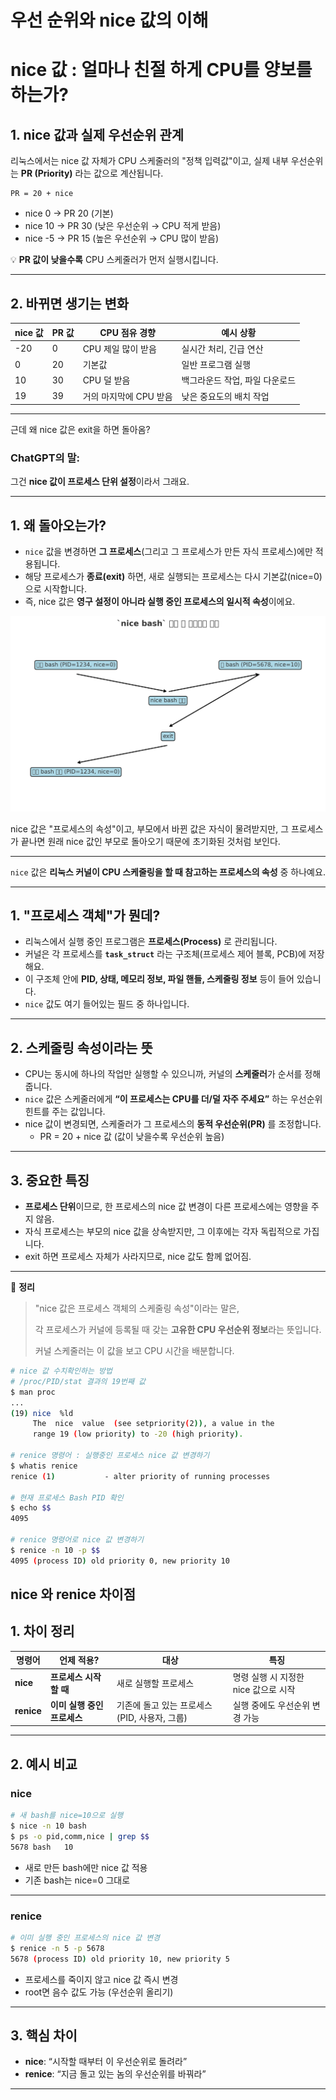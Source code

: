 # 우선 순위와 nice 값의 이해

# nice 값 : 얼마나 친절 하게 CPU를 양보를 하는가?

## 1. nice 값과 실제 우선순위 관계

리눅스에서는 nice 값 자체가 CPU 스케줄러의 "정책 입력값"이고, 실제 내부 우선순위는 **PR (Priority)** 라는 값으로 계산됩니다.

```
PR = 20 + nice
```

- nice 0 → PR 20 (기본)
- nice 10 → PR 30 (낮은 우선순위 → CPU 적게 받음)
- nice -5 → PR 15 (높은 우선순위 → CPU 많이 받음)

💡 **PR 값이 낮을수록** CPU 스케줄러가 먼저 실행시킵니다.

---

## 2. 바뀌면 생기는 변화

| nice 값 | PR 값 | CPU 점유 경향 | 예시 상황 |
| --- | --- | --- | --- |
| -20 | 0 | CPU 제일 많이 받음 | 실시간 처리, 긴급 연산 |
| 0 | 20 | 기본값 | 일반 프로그램 실행 |
| 10 | 30 | CPU 덜 받음 | 백그라운드 작업, 파일 다운로드 |
| 19 | 39 | 거의 마지막에 CPU 받음 | 낮은 중요도의 배치 작업 |

---

근데 왜 nice 값은 exit을 하면 돌아옴?

### ChatGPT의 말:

그건 **nice 값이 프로세스 단위 설정**이라서 그래요.

---

## 1. 왜 돌아오는가?

- `nice` 값을 변경하면 **그 프로세스**(그리고 그 프로세스가 만든 자식 프로세스)에만 적용됩니다.
- 해당 프로세스가 **종료(exit)** 하면, 새로 실행되는 프로세스는 다시 기본값(nice=0)으로 시작합니다.
- 즉, nice 값은 **영구 설정이 아니라 실행 중인 프로세스의 일시적 속성**이에요.

![05_1.png](../images/05_1.png)

nice 값은 "프로세스의 속성"이고, 부모에서 바뀐 값은 자식이 물려받지만, 그 프로세스가 끝나면 원래 nice 값인 부모로 돌아오기 때문에 초기화된 것처럼 보인다.

---

`nice` 값은 **리눅스 커널이 CPU 스케줄링을 할 때 참고하는 프로세스의 속성** 중 하나예요.

---

## 1. "프로세스 객체"가 뭔데?

- 리눅스에서 실행 중인 프로그램은 **프로세스(Process)** 로 관리됩니다.
- 커널은 각 프로세스를 **`task_struct`** 라는 구조체(프로세스 제어 블록, PCB)에 저장해요.
- 이 구조체 안에 **PID, 상태, 메모리 정보, 파일 핸들, 스케줄링 정보** 등이 들어 있습니다.
- `nice` 값도 여기 들어있는 필드 중 하나입니다.

---

## 2. 스케줄링 속성이라는 뜻

- CPU는 동시에 하나의 작업만 실행할 수 있으니까, 커널의 **스케줄러**가 순서를 정해 줍니다.
- `nice` 값은 스케줄러에게 **“이 프로세스는 CPU를 더/덜 자주 주세요”** 하는 우선순위 힌트를 주는 값입니다.
- nice 값이 변경되면, 스케줄러가 그 프로세스의 **동적 우선순위(PR)** 를 조정합니다.
    - PR = 20 + nice 값 (값이 낮을수록 우선순위 높음)

---

## 3. 중요한 특징

- **프로세스 단위**이므로, 한 프로세스의 nice 값 변경이 다른 프로세스에는 영향을 주지 않음.
- 자식 프로세스는 부모의 nice 값을 상속받지만, 그 이후에는 각자 독립적으로 가집니다.
- exit 하면 프로세스 자체가 사라지므로, nice 값도 함께 없어짐.

---

📌 **정리**

> "nice 값은 프로세스 객체의 스케줄링 속성"이라는 말은,
> 
> 
> 각 프로세스가 커널에 등록될 때 갖는 **고유한 CPU 우선순위 정보**라는 뜻입니다.
> 
> 커널 스케줄러는 이 값을 보고 CPU 시간을 배분합니다.
> 

```bash
# nice 값 수치확인하는 방법
# /proc/PID/stat 결과의 19번째 값
$ man proc
...
(19) nice  %ld
     The  nice  value  (see setpriority(2)), a value in the  
     range 19 (low priority) to -20 (high priority).
     
# renice 명령어 : 실행중인 프로세스 nice 값 변경하기
$ whatis renice
renice (1)           - alter priority of running processes   

# 현재 프로세스 Bash PID 확인
$ echo $$
4095

# renice 명령어로 nice 값 변경하기
$ renice -n 10 -p $$
4095 (process ID) old priority 0, new priority 10
```

## nice 와 renice 차이점

## 1. 차이 정리

| 명령어 | 언제 적용? | 대상 | 특징 |
| --- | --- | --- | --- |
| **nice** | **프로세스 시작할 때** | 새로 실행할 프로세스 | 명령 실행 시 지정한 nice 값으로 시작 |
| **renice** | **이미 실행 중인 프로세스** | 기존에 돌고 있는 프로세스(PID, 사용자, 그룹) | 실행 중에도 우선순위 변경 가능 |

---

## 2. 예시 비교

### nice

```bash
# 새 bash를 nice=10으로 실행
$ nice -n 10 bash
$ ps -o pid,comm,nice | grep $$
5678 bash   10
```

- 새로 만든 bash에만 nice 값 적용
- 기존 bash는 nice=0 그대로

---

### renice

```bash
# 이미 실행 중인 프로세스의 nice 값 변경
$ renice -n 5 -p 5678
5678 (process ID) old priority 10, new priority 5
```

- 프로세스를 죽이지 않고 nice 값 즉시 변경
- root면 음수 값도 가능 (우선순위 올리기)

---

## 3. 핵심 차이

- **nice**: “시작할 때부터 이 우선순위로 돌려라”
- **renice**: “지금 돌고 있는 놈의 우선순위를 바꿔라”

---